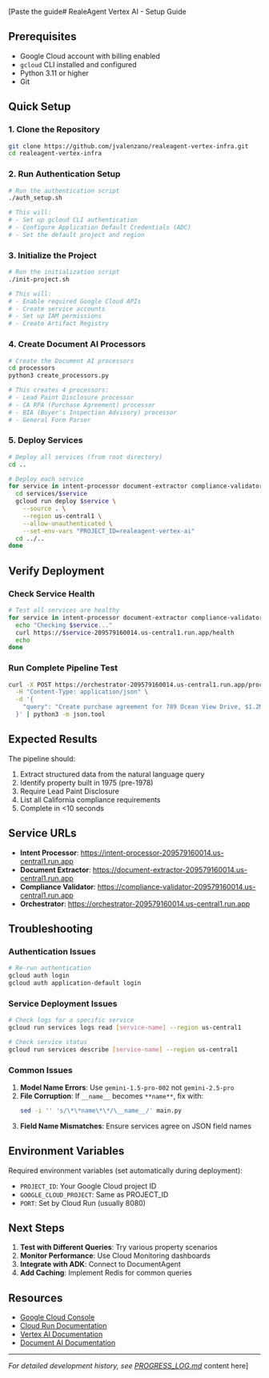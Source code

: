 [Paste the guide# RealeAgent Vertex AI - Setup Guide

## Prerequisites

- Google Cloud account with billing enabled
- `gcloud` CLI installed and configured
- Python 3.11 or higher
- Git

## Quick Setup

### 1. Clone the Repository
```bash
git clone https://github.com/jvalenzano/realeagent-vertex-infra.git
cd realeagent-vertex-infra
```

### 2. Run Authentication Setup
```bash
# Run the authentication script
./auth_setup.sh

# This will:
# - Set up gcloud CLI authentication
# - Configure Application Default Credentials (ADC)
# - Set the default project and region
```

### 3. Initialize the Project
```bash
# Run the initialization script
./init-project.sh

# This will:
# - Enable required Google Cloud APIs
# - Create service accounts
# - Set up IAM permissions
# - Create Artifact Registry
```

### 4. Create Document AI Processors
```bash
# Create the Document AI processors
cd processors
python3 create_processors.py

# This creates 4 processors:
# - Lead Paint Disclosure processor
# - CA RPA (Purchase Agreement) processor
# - BIA (Buyer's Inspection Advisory) processor
# - General Form Parser
```

### 5. Deploy Services
```bash
# Deploy all services (from root directory)
cd ..

# Deploy each service
for service in intent-processor document-extractor compliance-validator orchestrator; do
  cd services/$service
  gcloud run deploy $service \
    --source . \
    --region us-central1 \
    --allow-unauthenticated \
    --set-env-vars "PROJECT_ID=realeagent-vertex-ai"
  cd ../..
done
```

## Verify Deployment

### Check Service Health
```bash
# Test all services are healthy
for service in intent-processor document-extractor compliance-validator orchestrator; do
  echo "Checking $service..."
  curl https://$service-209579160014.us-central1.run.app/health
  echo
done
```

### Run Complete Pipeline Test
```bash
curl -X POST https://orchestrator-209579160014.us-central1.run.app/process \
  -H "Content-Type: application/json" \
  -d '{
    "query": "Create purchase agreement for 789 Ocean View Drive, $1.2M, built 1975, 30-day escrow"
  }' | python3 -m json.tool
```

## Expected Results

The pipeline should:
1. Extract structured data from the natural language query
2. Identify property built in 1975 (pre-1978)
3. Require Lead Paint Disclosure
4. List all California compliance requirements
5. Complete in <10 seconds

## Service URLs

- **Intent Processor**: https://intent-processor-209579160014.us-central1.run.app
- **Document Extractor**: https://document-extractor-209579160014.us-central1.run.app
- **Compliance Validator**: https://compliance-validator-209579160014.us-central1.run.app
- **Orchestrator**: https://orchestrator-209579160014.us-central1.run.app

## Troubleshooting

### Authentication Issues
```bash
# Re-run authentication
gcloud auth login
gcloud auth application-default login
```

### Service Deployment Issues
```bash
# Check logs for a specific service
gcloud run services logs read [service-name] --region us-central1

# Check service status
gcloud run services describe [service-name] --region us-central1
```

### Common Issues

1. **Model Name Errors**: Use `gemini-1.5-pro-002` not `gemini-2.5-pro`
2. **File Corruption**: If `__name__` becomes `**name**`, fix with:
   ```bash
   sed -i '' 's/\*\*name\*\*/\__name__/' main.py
   ```
3. **Field Name Mismatches**: Ensure services agree on JSON field names

## Environment Variables

Required environment variables (set automatically during deployment):
- `PROJECT_ID`: Your Google Cloud project ID
- `GOOGLE_CLOUD_PROJECT`: Same as PROJECT_ID
- `PORT`: Set by Cloud Run (usually 8080)

## Next Steps

1. **Test with Different Queries**: Try various property scenarios
2. **Monitor Performance**: Use Cloud Monitoring dashboards
3. **Integrate with ADK**: Connect to DocumentAgent
4. **Add Caching**: Implement Redis for common queries

## Resources

- [Google Cloud Console](https://console.cloud.google.com)
- [Cloud Run Documentation](https://cloud.google.com/run/docs)
- [Vertex AI Documentation](https://cloud.google.com/vertex-ai/docs)
- [Document AI Documentation](https://cloud.google.com/document-ai/docs)

---

*For detailed development history, see [PROGRESS_LOG.md](_docs/PROGRESS_LOG.md)* content here]
